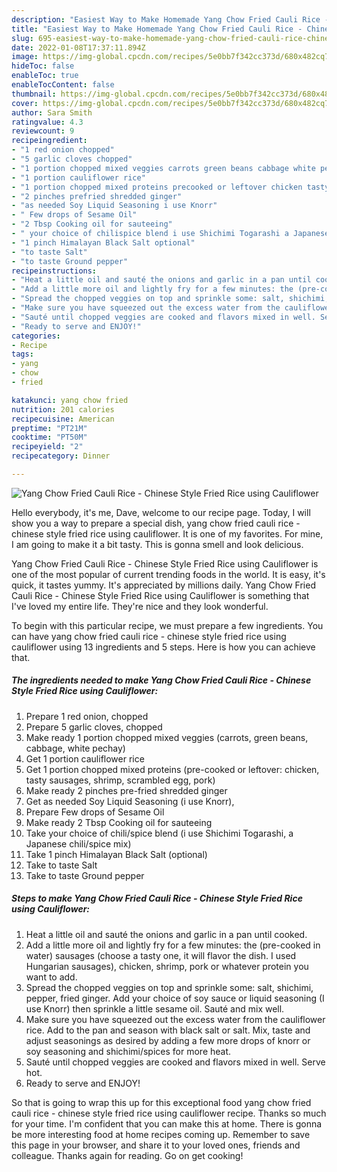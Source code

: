 ```yaml
---
description: "Easiest Way to Make Homemade Yang Chow Fried Cauli Rice - Chinese Style Fried Rice using Cauliflower"
title: "Easiest Way to Make Homemade Yang Chow Fried Cauli Rice - Chinese Style Fried Rice using Cauliflower"
slug: 695-easiest-way-to-make-homemade-yang-chow-fried-cauli-rice-chinese-style-fried-rice-using-cauliflower
date: 2022-01-08T17:37:11.894Z
image: https://img-global.cpcdn.com/recipes/5e0bb7f342cc373d/680x482cq70/yang-chow-fried-cauli-rice-chinese-style-fried-rice-using-cauliflower-recipe-main-photo.jpg
hideToc: false
enableToc: true
enableTocContent: false
thumbnail: https://img-global.cpcdn.com/recipes/5e0bb7f342cc373d/680x482cq70/yang-chow-fried-cauli-rice-chinese-style-fried-rice-using-cauliflower-recipe-main-photo.jpg
cover: https://img-global.cpcdn.com/recipes/5e0bb7f342cc373d/680x482cq70/yang-chow-fried-cauli-rice-chinese-style-fried-rice-using-cauliflower-recipe-main-photo.jpg
author: Sara Smith
ratingvalue: 4.3
reviewcount: 9
recipeingredient:
- "1 red onion chopped"
- "5 garlic cloves chopped"
- "1 portion chopped mixed veggies carrots green beans cabbage white pechay"
- "1 portion cauliflower rice"
- "1 portion chopped mixed proteins precooked or leftover chicken tasty sausages shrimp scrambled egg pork"
- "2 pinches prefried shredded ginger"
- "as needed Soy Liquid Seasoning i use Knorr"
- " Few drops of Sesame Oil"
- "2 Tbsp Cooking oil for sauteeing"
- " your choice of chilispice blend i use Shichimi Togarashi a Japanese chilispice mix"
- "1 pinch Himalayan Black Salt optional"
- "to taste Salt"
- "to taste Ground pepper"
recipeinstructions:
- "Heat a little oil and sauté the onions and garlic in a pan until cooked."
- "Add a little more oil and lightly fry for a few minutes: the (pre-cooked in water) sausages (choose a tasty one, it will flavor the dish. I used Hungarian sausages), chicken, shrimp, pork or whatever protein you want to add."
- "Spread the chopped veggies on top and sprinkle some: salt, shichimi, pepper, fried ginger. Add your choice of soy sauce or liquid seasoning (I use Knorr) then sprinkle a little sesame oil. Sauté and mix well."
- "Make sure you have squeezed out the excess water from the cauliflower rice. Add to the pan and season with black salt or salt. Mix, taste and adjust seasonings as desired by adding a few more drops of knorr or soy seasoning and shichimi/spices for more heat."
- "Sauté until chopped veggies are cooked and flavors mixed in well. Serve hot."
- "Ready to serve and ENJOY!"
categories:
- Recipe
tags:
- yang
- chow
- fried

katakunci: yang chow fried 
nutrition: 201 calories
recipecuisine: American
preptime: "PT21M"
cooktime: "PT50M"
recipeyield: "2"
recipecategory: Dinner

---
```



![Yang Chow Fried Cauli Rice - Chinese Style Fried Rice using Cauliflower](https://img-global.cpcdn.com/recipes/5e0bb7f342cc373d/680x482cq70/yang-chow-fried-cauli-rice-chinese-style-fried-rice-using-cauliflower-recipe-main-photo.jpg)

Hello everybody, it's me, Dave, welcome to our recipe page. Today, I will show you a way to prepare a special dish, yang chow fried cauli rice - chinese style fried rice using cauliflower. It is one of my favorites. For mine, I am going to make it a bit tasty. This is gonna smell and look delicious.

Yang Chow Fried Cauli Rice - Chinese Style Fried Rice using Cauliflower is one of the most popular of current trending foods in the world. It is easy, it's quick, it tastes yummy. It's appreciated by millions daily. Yang Chow Fried Cauli Rice - Chinese Style Fried Rice using Cauliflower is something that I've loved my entire life. They're nice and they look wonderful.




To begin with this particular recipe, we must prepare a few ingredients. You can have yang chow fried cauli rice - chinese style fried rice using cauliflower using 13 ingredients and 5 steps. Here is how you can achieve that.

<!--inarticleads1-->

##### The ingredients needed to make Yang Chow Fried Cauli Rice - Chinese Style Fried Rice using Cauliflower:

1. Prepare 1 red onion, chopped
1. Prepare 5 garlic cloves, chopped
1. Make ready 1 portion chopped mixed veggies (carrots, green beans, cabbage, white pechay)
1. Get 1 portion cauliflower rice
1. Get 1 portion chopped mixed proteins (pre-cooked or leftover: chicken, tasty sausages, shrimp, scrambled egg, pork)
1. Make ready 2 pinches pre-fried shredded ginger
1. Get as needed Soy Liquid Seasoning (i use Knorr),
1. Prepare  Few drops of Sesame Oil
1. Make ready 2 Tbsp Cooking oil for sauteeing
1. Take  your choice of chili/spice blend (i use Shichimi Togarashi, a Japanese chili/spice mix)
1. Take 1 pinch Himalayan Black Salt (optional)
1. Take to taste Salt
1. Take to taste Ground pepper




<!--inarticleads2-->

##### Steps to make Yang Chow Fried Cauli Rice - Chinese Style Fried Rice using Cauliflower:

1. Heat a little oil and sauté the onions and garlic in a pan until cooked.
1. Add a little more oil and lightly fry for a few minutes: the (pre-cooked in water) sausages (choose a tasty one, it will flavor the dish. I used Hungarian sausages), chicken, shrimp, pork or whatever protein you want to add.
1. Spread the chopped veggies on top and sprinkle some: salt, shichimi, pepper, fried ginger. Add your choice of soy sauce or liquid seasoning (I use Knorr) then sprinkle a little sesame oil. Sauté and mix well.
1. Make sure you have squeezed out the excess water from the cauliflower rice. Add to the pan and season with black salt or salt. Mix, taste and adjust seasonings as desired by adding a few more drops of knorr or soy seasoning and shichimi/spices for more heat.
1. Sauté until chopped veggies are cooked and flavors mixed in well. Serve hot.
1. Ready to serve and ENJOY!



So that is going to wrap this up for this exceptional food yang chow fried cauli rice - chinese style fried rice using cauliflower recipe. Thanks so much for your time. I'm confident that you can make this at home. There is gonna be more interesting food at home recipes coming up. Remember to save this page in your browser, and share it to your loved ones, friends and colleague. Thanks again for reading. Go on get cooking!
